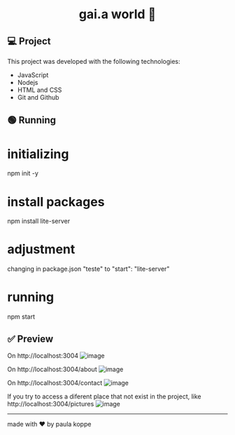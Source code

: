 <h1 align="center"> gai.a world 🦊 </h1>

## 💻 Project

This project was developed with the following technologies:

- JavaScript
- Nodejs
- HTML and CSS
- Git and Github


## 🟢 Running
  
  # initializing
  npm init -y
  
  # install packages
  npm install lite-server 
  
  # adjustment
  changing in package.json "teste" to "start": "lite-server"

  # running 
  npm start

## ✅ Preview

On http://localhost:3004 
![image](https://user-images.githubusercontent.com/125672956/236293860-e8739257-7add-4d0b-9430-03e4d4ad16cf.png)

On http://localhost:3004/about
![image](https://user-images.githubusercontent.com/125672956/236293990-96a94f58-70fd-43e0-a197-fbe82caf39a6.png)

On http://localhost:3004/contact
![image](https://user-images.githubusercontent.com/125672956/236294089-7ac4e75d-239d-4bd6-8b1c-81fcd9b1bd08.png)

If you try to access a diferent place that not exist in the project, like http://localhost:3004/pictures
![image](https://user-images.githubusercontent.com/125672956/236294237-4b5dc726-1cab-4eda-9eee-55446c8ad421.png)

---
made with ♥ by paula koppe
